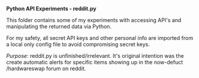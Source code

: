 **Python API Experiments - reddit.py**

This folder contains some of my experiments with accessing API's and manipulating the returned data via Python.

For my safety, all secret API keys and other personal info are imported from a local only config file to avoid compromising secret keys.

*Purpose*:
reddit.py is unfinished/irrelevant. It's original intention was the create automatic alerts for specific items showing up in the now-defuct /hardwareswap forum on reddit.